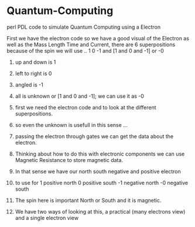 # Quantum-Computing
perl PDL code to simulate Quantum Computing using a Electron

First we have the electron code so we have a good visual of the Electron
as well as the Mass Length Time and Current, there are 6 superpositions
because of the spin we will use .. 1 0 -1 and [1 and 0 and -1] or -0



1. up and down is 1
2. left to right is 0
3. angled is -1
4. all is unknown or [1 and 0 and -1]; we can use it as -0 

1. first we need the electron code and to look at the different superpositions.
2. so even the unknown is usefull in this sense ...

3. passing the electron through gates we can get the data about the electron.
4. Thinking about how to do this with electronic components 
   we can use Magnetic Resistance to store magnetic data.
   
5. In that sense we have our north south negative and positive electron
6. to use for 1 positive north 0 positive south  -1 negative north -0 negative south
7. The spin here is important North or South and it is magnetic.
8. We have two ways of looking at this, a practical (many electrons view)
   and a single electron view 
   
   
